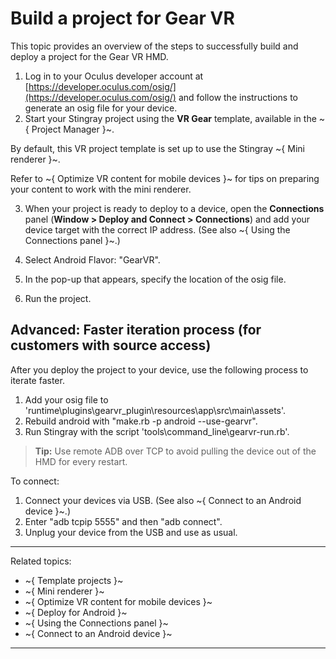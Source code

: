 # Build a project for Gear VR

This topic provides an overview of the steps to successfully build and deploy a project for the Gear VR HMD.

1. Log in to your Oculus developer account at [https://developer.oculus.com/osig/](https://developer.oculus.com/osig/) and follow the instructions to generate an osig file for your device.
2. Start your Stingray project using the **VR Gear** template, available in the ~{ Project Manager }~.

  By default, this VR project template is set up to use the Stingray ~{ Mini renderer }~.

  Refer to ~{ Optimize VR content for mobile devices }~ for tips on preparing your content to work with the mini renderer.

3. When your project is ready to deploy to a device, open the **Connections** panel (**Window > Deploy and Connect > Connections**) and add your device target with the correct IP address.
  (See also ~{ Using the Connections panel }~.)

4. Select Android Flavor: "GearVR".
5. In the pop-up that appears, specify the location of the osig file.
6. Run the project.

## Advanced: Faster iteration process (for customers with source access)

After you deploy the project to your device, use the following process to iterate faster.

1. Add your osig file to 'runtime\plugins\gearvr_plugin\resources\app\src\main\assets'.
2. Rebuild android with "make.rb -p android --use-gearvr".
3. Run Stingray with the script 'tools\command_line\gearvr-run.rb'.

> **Tip:** Use remote ADB over TCP to avoid pulling the device out of the HMD for every restart.

To connect:

1. Connect your devices via USB. (See also ~{ Connect to an Android device }~.)
2. Enter "adb tcpip 5555" and then "adb connect".
3. Unplug your device from the USB and use as usual.

---
Related topics:
- ~{ Template projects }~
- ~{ Mini renderer }~
- ~{ Optimize VR content for mobile devices }~
- ~{ Deploy for Android }~
- ~{ Using the Connections panel }~
- ~{ Connect to an Android device }~
---

